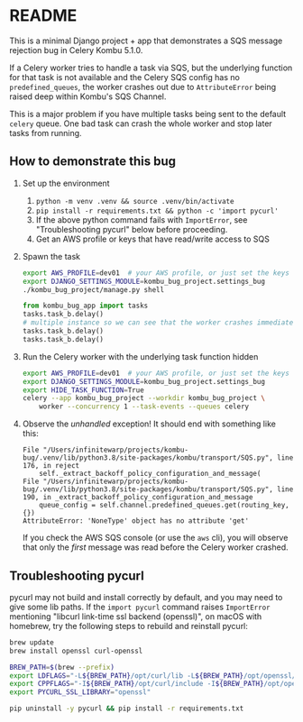 # README

This is a minimal Django project + app that demonstrates a SQS message rejection bug in Celery Kombu 5.1.0.

If a Celery worker tries to handle a task via SQS, but the underlying function for that task is not available and the Celery SQS config has no `predefined_queues`, the worker crashes out due to `AttributeError` being raised deep within Kombu's SQS Channel.

This is a major problem if you have multiple tasks being sent to the default `celery` queue. One bad task can crash the whole worker and stop later tasks from running.

<!-- Probable fix is [kombu/pulls/TBD](https://github.com/celery/kombu/pulls/TBD). -->

## How to demonstrate this bug

1. Set up the environment

    1. `python -m venv .venv && source .venv/bin/activate`
    2. `pip install -r requirements.txt && python -c 'import pycurl'`
    3. If the above python command fails with `ImportError`, see "Troubleshooting pycurl" below before proceeding.
    4. Get an AWS profile or keys that have read/write access to SQS

2. Spawn the task

    ```sh
    export AWS_PROFILE=dev01  # your AWS profile, or just set the keys directly in the env
    export DJANGO_SETTINGS_MODULE=kombu_bug_project.settings_bug
    ./kombu_bug_project/manage.py shell
    ```

    ```python
    from kombu_bug_app import tasks
    tasks.task_b.delay()
    # multiple instance so we can see that the worker crashes immediately after the first
    tasks.task_b.delay()
    tasks.task_b.delay()
    ```

3. Run the Celery worker with the underlying task function hidden

    ```sh
    export AWS_PROFILE=dev01  # your AWS profile, or just set the keys directly in the env
    export DJANGO_SETTINGS_MODULE=kombu_bug_project.settings_bug
    export HIDE_TASK_FUNCTION=True
    celery --app kombu_bug_project --workdir kombu_bug_project \
        worker --concurrency 1 --task-events --queues celery

4. Observe the *unhandled* exception! It should end with something like this:

    ```
    File "/Users/infinitewarp/projects/kombu-bug/.venv/lib/python3.8/site-packages/kombu/transport/SQS.py", line 176, in reject
        self._extract_backoff_policy_configuration_and_message(
    File "/Users/infinitewarp/projects/kombu-bug/.venv/lib/python3.8/site-packages/kombu/transport/SQS.py", line 190, in _extract_backoff_policy_configuration_and_message
        queue_config = self.channel.predefined_queues.get(routing_key, {})
    AttributeError: 'NoneType' object has no attribute 'get'
    ```
    
    If you check the AWS SQS console (or use the `aws` cli), you will observe that only the *first* message was read before the Celery worker crashed.


## Troubleshooting pycurl

pycurl may not build and install correctly by default, and you may need to give some lib paths. If the `import pycurl` command raises `ImportError` mentioning "libcurl link-time ssl backend (openssl)", on macOS with homebrew, try the following steps to rebuild and reinstall pycurl:

```sh
brew update
brew install openssl curl-openssl

BREW_PATH=$(brew --prefix)
export LDFLAGS="-L${BREW_PATH}/opt/curl/lib -L${BREW_PATH}/opt/openssl/lib"
export CPPFLAGS="-I${BREW_PATH}/opt/curl/include -I${BREW_PATH}/opt/openssl/include"
export PYCURL_SSL_LIBRARY="openssl"

pip uninstall -y pycurl && pip install -r requirements.txt
```

